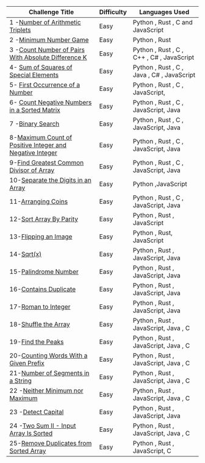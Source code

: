 | Challenge Title                                                                                                                                               | Difficulty | Languages Used                             |
| ------------------------------------------------------------------------------------------------------------------------------------------------------------- | ---------- | ------------------------------------------ |
| 1 -[Number of Arithmetic Triplets](https://leetcode.com/problems/number-of-arithmetic-triplets/)                                                              | Easy       | Python , Rust , C and JavaScript           |
| 2 -[Minimum Number Game](https://leetcode.com/problems/minimum-number-game/)                                                                                  | Easy       | Python , Rust                              |
| 3 -[Count Number of Pairs With Absolute Difference K](https://leetcode.com/problems/count-number-of-pairs-with-absolute-difference-k/)                        | Easy       | Python , Rust , C , C++ , C# , JavaScript  |
| 4- [Sum of Squares of Special Elements ](https://leetcode.com/problems/sum-of-squares-of-special-elements/)                                                   | Easy       | Python , Rust , C , Java , C# , JavaScript |
| 5- [First Occurrence of a Number](https://leetcode.com/problems/first-occurrence-of-a-number/)                                                                | Easy       | Python , Rust , C , JavaScript,            |
| 6- [Count Negative Numbers in a Sorted Matrix](https://leetcode.com/problems/count-negative-numbers-in-a-sorted-matrix/)                                      | Easy       | Python , Rust , C , JavaScript, Java       |
| 7 -[Binary Search](https://leetcode.com/problems/binary-search/)                                                                                              | Easy       | Python , Rust , C , JavaScript, Java       |
| 8-[Maximum Count of Positive Integer and Negative Integer](https://leetcode.com/problems/maximum-count-of-positive-integer-and-negative-integer/description/) | Easy       | Python , Rust , C , JavaScript, Java       |
| 9-[Find Greatest Common Divisor of Array](https://leetcode.com/problems/find-greatest-common-divisor-of-array/description/)                                   | Easy       | Python , Rust , C , JavaScript, Java       |
| 10-[Separate the Digits in an Array](https://leetcode.com/problems/separate-the-digits-in-an-array/description/)                                              | Easy       | Python ,JavaScript                         |
| 11-[Arranging Coins](https://leetcode.com/problems/arranging-coins/description/)                                                                              | Easy       | Python , Rust , C , JavaScript, Java       |
| 12-[Sort Array By Parity](https://leetcode.com/problems/sort-array-by-parity/description/)                                                                    | Easy       | Python , Rust , JavaScript                 |
| 13-[Flipping an Image](https://leetcode.com/problems/flipping-an-image/description/)                                                                          | Easy       | Python , Rust, JavaScript                  |
| 14-[Sqrt(x)](https://leetcode.com/problems/sqrtx/description/)                                                                                                | Easy       | Python , Rust , JavaScript, Java           |
| 15-[Palindrome Number](https://leetcode.com/problems/palindrome-number/description/)                                                                          | Easy       | Python , Rust , JavaScript, Java           |
| 16-[Contains Duplicate](https://leetcode.com/problems/contains-duplicate/)                                                                                    | Easy       | Python , Rust , JavaScript, Java           |
| 17-[Roman to Integer](https://leetcode.com/problems/roman-to-integer/description/)                                                                            | Easy       | Python , Rust , JavaScript, Java           |
| 18-[Shuffle the Array](https://leetcode.com/problems/shuffle-the-array/)                                                                                      | Easy       | Python , Rust , JavaScript, Java , C       |
| 19-[Find the Peaks](https://leetcode.com/problems/find-the-peaks/description/)                                                                                | Easy       | Python , Rust , JavaScript, Java , C       |
| 20-[Counting Words With a Given Prefix](https://leetcode.com/problems/counting-words-with-a-given-prefix/description/)                                        | Easy       | Python , Rust , JavaScript, Java , C       |
| 21-[Number of Segments in a String](https://leetcode.com/problems/number-of-segments-in-a-string/description/)                                                | Easy       | Python , Rust , JavaScript, Java , C       |
|22 -[Neither Minimum nor Maximum](https://leetcode.com/problems/neither-minimum-nor-maximum/description/)|Easy|Python , Rust , JavaScript, Java , C|
|23 -[Detect Capital](https://leetcode.com/problems/detect-capital/description/)|Easy|Python , Rust , JavaScript, Java |
|24 -[Two Sum II - Input Array Is Sorted](https://leetcode.com/problems/two-sum-ii-input-array-is-sorted/description/)|Easy|Python , Rust , JavaScript, Java , C |
|25-[Remove Duplicates from Sorted Array](https://leetcode.com/problems/remove-duplicates-from-sorted-array/description/)|Easy|Python , Rust , JavaScript, C|